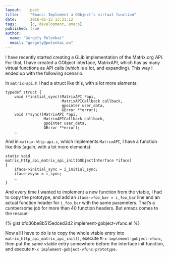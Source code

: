 ```yaml
---
layout:    post
title:     "Emacs: Implement a GObject’s virtual function"
date:      2016-01-13 13:31:12
tags:      [c, development, emacs]
published: true
author:
  name: "Gergely Polonkai"
  email: "gergely@polonkai.eu"
---
```


I have recently started creating a GLib implementation of the
Matrix.org API. For that, I have created a GObject interface,
MatrixAPI, which has as many virtual functions as API calls (which is
a lot, and expanding). This way I ended up with the following scenario.

In `matrix-api.h` I had a struct like this, with a lot more elements:

    typedef struct {
        void (*initial_sync)(MatrixAPI *api,
                             MatrixAPICallback callback,
                             gpointer user_data,
                             GError **error);
        void (*sync)(MatrixAPI *api,
                     MatrixAPICallback callback,
                     gpointer user_data,
                     GError **error);
        …

And in `matrix-http-api.c`, which implements `MatrixAPI`, I have a
function like this (again, with a lot more elements):

    static void
    matrix_http_api_matrix_api_init(GObjectInterface *iface)
    {
        iface->initial_sync = i_initial_sync;
        iface->sync = i_sync;
        …
    }

And every time I wanted to implement a new function from the vtable, I
had to copy the prototype, and add an `iface->foo_bar = i_foo_bar`
line and an actual function header for `i_foo_bar` with the same
parameters. That’s a cumbersome job for more than 40 function
headers. But emacs comes to the rescue!

{% gist bfd36be8b515edced3d2 implement-gobject-vfunc.el %}

Now all I have to do is to copy the whole vtable entry into
`matrix_http_api_matrix_api_init()`, execute `M-x
implement-gobject-vfunc`, then put the same vtable entry somewhere
before the interface init function, and execute `M-x
implement-gobject-vfunc-prototype`.
